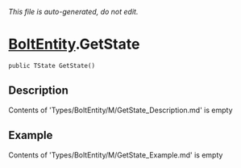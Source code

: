 *This file is auto-generated, do not edit.*

# [BoltEntity](Types/BoltEntity.md).GetState
`public TState GetState()`
## Description
Contents of 'Types/BoltEntity/M/GetState_Description.md' is empty
## Example
Contents of 'Types/BoltEntity/M/GetState_Example.md' is empty
